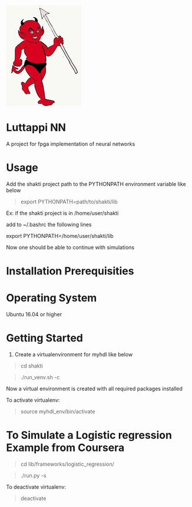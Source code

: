 
![Luttappi NN](docs/luttappi.jpg)


# Luttappi NN
A project for fpga implementation of neural networks

# Usage

Add the shakti project path to the PYTHONPATH environment variable like below
> export PYTHONPATH=path/to/shakti/lib

Ex: if the shakti project is in /home/user/shakti

add to ~/.bashrc the following lines

export PYTHONPATH=/home/user/shakti/lib

Now one should be able to continue with simulations

# Installation Prerequisities

# Operating System

Ubuntu 16.04 or higher

# Getting Started

1) Create a virtualenvironment for myhdl like below

> cd shakti

> ./run_venv.sh -c

Now a virtual environment is created with all required packages installed

To activate virtualenv:

> source myhdl_env/bin/activate


# To Simulate a Logistic regression Example from Coursera

> cd lib/frameworks/logistic_regression/

> ./run.py -s 


To deactivate virtualenv:

> deactivate
